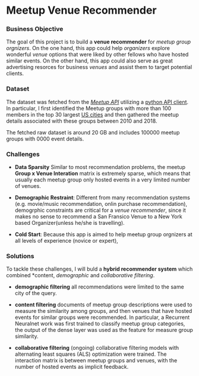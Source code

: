 # Meetup Venue Recommender

### Business Objective
The goal of this project is to build a **venue recommender** for *meetup group orgnizers*. On the one hand, this app could help *organizers* explore wonderful *venue* options that were liked by other fellows who have hosted similar events. On the other hand, this app could also serve as great advertising resorces for business *venues* and assist them to target potential clients. 

### Dataset
The dataset was fetched from the [*Meetup API*](https://www.meetup.com/meetup_api/) utilizing a [python API client](https://pypi.org/project/meetup-api/). In particular, I first identified the Meetup groups with more than 100 members in the top 30 largest [US cities](https://en.wikipedia.org/wiki/List_of_United_States_cities_by_population) and then gathered the meetup details associated with these groups between 2010 and 2018. 

The fetched raw dataset is around 20 GB and includes 100000 meetup groups with 0000 event details. 

### Challenges

* **Data Sparsity**  Similar to most recommendation problems, the meetup **Group x Venue Interation** matrix is extremely sparse, which means that usually each meetup group only hosted events in a very limited number of venues.


* **Demographic Restraint**: Different from many recommendation systems (e.g. movie/music recommendation, onlin purchase recommendation), demogrphic constraints are critical for a *venue recommender*, since it makes no sense to recommend a San Fransico Venue to a New York based Organizer(unless he/she is travelling). 


* **Cold Start**: Because this app is aimed to help meetup group orgnizers at all levels of experience (novice or expert), 

### Solutions

To tackle these challenges, I will buld a **hybrid recommender system** which combined *content, *demographic* and *collaborative filtering*.


* **demographic filtering** all recommendations were limited to the same city of the query.
* **content filtering** documents of meetup group descriptions were used to measure the similarity among groups, and then venues that have hosted events for similar groups were recommended. In particular, a Recurrent Neuralnet work was first trained to classify meetup group categories, the output of the dense layer was used as the feature for measure group similarity.

* **collaborative filtering** (ongoing) collaborative filtering models with alternating least squares (ALS) optimization were trained. The interaction matrix is between meetup groups and venues, with the number of hosted events as implicit feedback.
